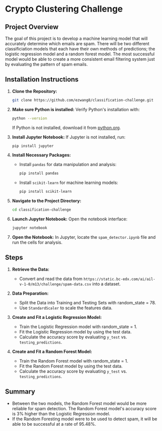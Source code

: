 # Crypto Clustering Challenge

## Project Overview

The goal of this project is to develop a machine learning model that will accurately determine which emails are spam. There will be two different classificiation models that each have their own methods of predictions; the logistic regression model and a random forest model. The most successful model would be able to create a more consistent email filtering system just by evaluating the pattern of spam emails.

## Installation Instructions

1. **Clone the Repository:**
   ```bash
   git clone https://github.com/ezwang8/classification-challenge.git
   ```

2. **Make sure Python is installed:**
   Verify Python's installation with:
   ```bash
   python --version
   ```
   If Python is not installed, download it from [python.org](https://www.python.org/downloads/).

3. **Install Jupyter Notebook:**
   If Jupyter is not installed, run:
   ```bash
   pip install jupyter
   ```

4. **Install Necessary Packages:**

   - Install `pandas` for data manipulation and analysis:
     ```bash
     pip install pandas
     ```

   - Install `scikit-learn` for machine learning models:
     ```bash
     pip install scikit-learn
     ```

5. **Navigate to the Project Directory:**
   ```bash
   cd classification-challenge
   ```

6. **Launch Jupyter Notebook:**
   Open the notebook interface:
   ```bash
   jupyter notebook
   ```

7. **Open the Notebook:**
   In Jupyter, locate the `spam_detector.ipynb` file and run the cells for analysis.

## Steps

1. **Retrieve the Data:**
   - Convert and read the data from `https://static.bc-edx.com/ai/ail-v-1-0/m13/challenge/spam-data.csv` into a dataset.

2. **Data Preparation:**
   - Split the Data into Training and Testing Sets with random_state = 78.
   - Use `StandardScaler` to scale the features data.

3. **Create and Fit a Logistic Regression Model:**
   - Train the Logistic Regression model with random_state = 1.
   - Fit the Logistic Regression model by using the test data.
   - Calculate the accuracy score by evaluating `y_test` vs. `testing_predictions`.

4. **Create and Fit a Random Forest Model:**
   - Train the Random Forest model with random_state = 1.
   - Fit the Random Forest model by using the test data.
   - Calculate the accuracy score by evaluating `y_test` vs. `testing_predictions`.

## Summary
- Between the two models, the Random Forest model would be more reliable for spam detection. The Random Forest model's accuracy score is 3% higher than the Logistic Regression model.
- If the Random Foresting model were to be used to detect spam, it will be able to be successful at a rate of 95.48%.
